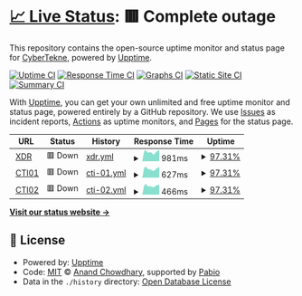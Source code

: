 # [📈 Live Status](https://status.cybertekne.com): <!--live status--> **🟥 Complete outage**

This repository contains the open-source uptime monitor and status page for [CyberTekne](https://status.cybertekne.com), powered by [Upptime](https://github.com/upptime/upptime).

[![Uptime CI](https://github.com/cybertekne/upptime/workflows/Uptime%20CI/badge.svg)](https://github.com/cybertekne/upptime/actions?query=workflow%3A%22Uptime+CI%22)
[![Response Time CI](https://github.com/cybertekne/upptime/workflows/Response%20Time%20CI/badge.svg)](https://github.com/cybertekne/upptime/actions?query=workflow%3A%22Response+Time+CI%22)
[![Graphs CI](https://github.com/cybertekne/upptime/workflows/Graphs%20CI/badge.svg)](https://github.com/cybertekne/upptime/actions?query=workflow%3A%22Graphs+CI%22)
[![Static Site CI](https://github.com/cybertekne/upptime/workflows/Static%20Site%20CI/badge.svg)](https://github.com/cybertekne/upptime/actions?query=workflow%3A%22Static+Site+CI%22)
[![Summary CI](https://github.com/cybertekne/upptime/workflows/Summary%20CI/badge.svg)](https://github.com/cybertekne/upptime/actions?query=workflow%3A%22Summary+CI%22)

With [Upptime](https://upptime.js.org), you can get your own unlimited and free uptime monitor and status page, powered entirely by a GitHub repository. We use [Issues](https://github.com/cybertekne/upptime/issues) as incident reports, [Actions](https://github.com/cybertekne/upptime/actions) as uptime monitors, and [Pages](https://status.cybertekne.com) for the status page.

<!--start: status pages-->
<!-- This summary is generated by Upptime (https://github.com/upptime/upptime) -->
<!-- Do not edit this manually, your changes will be overwritten -->
<!-- prettier-ignore -->
| URL | Status | History | Response Time | Uptime |
| --- | ------ | ------- | ------------- | ------ |
| <img alt="" src="https://icons.duckduckgo.com/ip3/dexdr01.cybertekne.com.ico" height="13"> [XDR](https://dexdr01.cybertekne.com) | 🟥 Down | [xdr.yml](https://github.com/cybertekne/upptime/commits/HEAD/history/xdr.yml) | <details><summary><img alt="Response time graph" src="./graphs/xdr/response-time-week.png" height="20"> 981ms</summary><br><a href="https://status.cybertekne.com/history/xdr"><img alt="Response time 950" src="https://img.shields.io/endpoint?url=https%3A%2F%2Fraw.githubusercontent.com%2Fcybertekne%2Fupptime%2FHEAD%2Fapi%2Fxdr%2Fresponse-time.json"></a><br><a href="https://status.cybertekne.com/history/xdr"><img alt="24-hour response time 0" src="https://img.shields.io/endpoint?url=https%3A%2F%2Fraw.githubusercontent.com%2Fcybertekne%2Fupptime%2FHEAD%2Fapi%2Fxdr%2Fresponse-time-day.json"></a><br><a href="https://status.cybertekne.com/history/xdr"><img alt="7-day response time 981" src="https://img.shields.io/endpoint?url=https%3A%2F%2Fraw.githubusercontent.com%2Fcybertekne%2Fupptime%2FHEAD%2Fapi%2Fxdr%2Fresponse-time-week.json"></a><br><a href="https://status.cybertekne.com/history/xdr"><img alt="30-day response time 950" src="https://img.shields.io/endpoint?url=https%3A%2F%2Fraw.githubusercontent.com%2Fcybertekne%2Fupptime%2FHEAD%2Fapi%2Fxdr%2Fresponse-time-month.json"></a><br><a href="https://status.cybertekne.com/history/xdr"><img alt="1-year response time 950" src="https://img.shields.io/endpoint?url=https%3A%2F%2Fraw.githubusercontent.com%2Fcybertekne%2Fupptime%2FHEAD%2Fapi%2Fxdr%2Fresponse-time-year.json"></a></details> | <details><summary><a href="https://status.cybertekne.com/history/xdr">97.31%</a></summary><a href="https://status.cybertekne.com/history/xdr"><img alt="All-time uptime 97.65%" src="https://img.shields.io/endpoint?url=https%3A%2F%2Fraw.githubusercontent.com%2Fcybertekne%2Fupptime%2FHEAD%2Fapi%2Fxdr%2Fuptime.json"></a><br><a href="https://status.cybertekne.com/history/xdr"><img alt="24-hour uptime 81.16%" src="https://img.shields.io/endpoint?url=https%3A%2F%2Fraw.githubusercontent.com%2Fcybertekne%2Fupptime%2FHEAD%2Fapi%2Fxdr%2Fuptime-day.json"></a><br><a href="https://status.cybertekne.com/history/xdr"><img alt="7-day uptime 97.31%" src="https://img.shields.io/endpoint?url=https%3A%2F%2Fraw.githubusercontent.com%2Fcybertekne%2Fupptime%2FHEAD%2Fapi%2Fxdr%2Fuptime-week.json"></a><br><a href="https://status.cybertekne.com/history/xdr"><img alt="30-day uptime 97.65%" src="https://img.shields.io/endpoint?url=https%3A%2F%2Fraw.githubusercontent.com%2Fcybertekne%2Fupptime%2FHEAD%2Fapi%2Fxdr%2Fuptime-month.json"></a><br><a href="https://status.cybertekne.com/history/xdr"><img alt="1-year uptime 97.65%" src="https://img.shields.io/endpoint?url=https%3A%2F%2Fraw.githubusercontent.com%2Fcybertekne%2Fupptime%2FHEAD%2Fapi%2Fxdr%2Fuptime-year.json"></a></details>
| <img alt="" src="https://icons.duckduckgo.com/ip3/decti01.cybertekne.com.ico" height="13"> [CTI01](https://decti01.cybertekne.com) | 🟥 Down | [cti-01.yml](https://github.com/cybertekne/upptime/commits/HEAD/history/cti-01.yml) | <details><summary><img alt="Response time graph" src="./graphs/cti-01/response-time-week.png" height="20"> 627ms</summary><br><a href="https://status.cybertekne.com/history/cti-01"><img alt="Response time 628" src="https://img.shields.io/endpoint?url=https%3A%2F%2Fraw.githubusercontent.com%2Fcybertekne%2Fupptime%2FHEAD%2Fapi%2Fcti-01%2Fresponse-time.json"></a><br><a href="https://status.cybertekne.com/history/cti-01"><img alt="24-hour response time 0" src="https://img.shields.io/endpoint?url=https%3A%2F%2Fraw.githubusercontent.com%2Fcybertekne%2Fupptime%2FHEAD%2Fapi%2Fcti-01%2Fresponse-time-day.json"></a><br><a href="https://status.cybertekne.com/history/cti-01"><img alt="7-day response time 627" src="https://img.shields.io/endpoint?url=https%3A%2F%2Fraw.githubusercontent.com%2Fcybertekne%2Fupptime%2FHEAD%2Fapi%2Fcti-01%2Fresponse-time-week.json"></a><br><a href="https://status.cybertekne.com/history/cti-01"><img alt="30-day response time 628" src="https://img.shields.io/endpoint?url=https%3A%2F%2Fraw.githubusercontent.com%2Fcybertekne%2Fupptime%2FHEAD%2Fapi%2Fcti-01%2Fresponse-time-month.json"></a><br><a href="https://status.cybertekne.com/history/cti-01"><img alt="1-year response time 628" src="https://img.shields.io/endpoint?url=https%3A%2F%2Fraw.githubusercontent.com%2Fcybertekne%2Fupptime%2FHEAD%2Fapi%2Fcti-01%2Fresponse-time-year.json"></a></details> | <details><summary><a href="https://status.cybertekne.com/history/cti-01">97.31%</a></summary><a href="https://status.cybertekne.com/history/cti-01"><img alt="All-time uptime 97.65%" src="https://img.shields.io/endpoint?url=https%3A%2F%2Fraw.githubusercontent.com%2Fcybertekne%2Fupptime%2FHEAD%2Fapi%2Fcti-01%2Fuptime.json"></a><br><a href="https://status.cybertekne.com/history/cti-01"><img alt="24-hour uptime 81.17%" src="https://img.shields.io/endpoint?url=https%3A%2F%2Fraw.githubusercontent.com%2Fcybertekne%2Fupptime%2FHEAD%2Fapi%2Fcti-01%2Fuptime-day.json"></a><br><a href="https://status.cybertekne.com/history/cti-01"><img alt="7-day uptime 97.31%" src="https://img.shields.io/endpoint?url=https%3A%2F%2Fraw.githubusercontent.com%2Fcybertekne%2Fupptime%2FHEAD%2Fapi%2Fcti-01%2Fuptime-week.json"></a><br><a href="https://status.cybertekne.com/history/cti-01"><img alt="30-day uptime 97.65%" src="https://img.shields.io/endpoint?url=https%3A%2F%2Fraw.githubusercontent.com%2Fcybertekne%2Fupptime%2FHEAD%2Fapi%2Fcti-01%2Fuptime-month.json"></a><br><a href="https://status.cybertekne.com/history/cti-01"><img alt="1-year uptime 97.65%" src="https://img.shields.io/endpoint?url=https%3A%2F%2Fraw.githubusercontent.com%2Fcybertekne%2Fupptime%2FHEAD%2Fapi%2Fcti-01%2Fuptime-year.json"></a></details>
| <img alt="" src="https://icons.duckduckgo.com/ip3/decti02.cybertekne.com.ico" height="13"> [CTI02](https://decti02.cybertekne.com) | 🟥 Down | [cti-02.yml](https://github.com/cybertekne/upptime/commits/HEAD/history/cti-02.yml) | <details><summary><img alt="Response time graph" src="./graphs/cti-02/response-time-week.png" height="20"> 466ms</summary><br><a href="https://status.cybertekne.com/history/cti-02"><img alt="Response time 465" src="https://img.shields.io/endpoint?url=https%3A%2F%2Fraw.githubusercontent.com%2Fcybertekne%2Fupptime%2FHEAD%2Fapi%2Fcti-02%2Fresponse-time.json"></a><br><a href="https://status.cybertekne.com/history/cti-02"><img alt="24-hour response time 0" src="https://img.shields.io/endpoint?url=https%3A%2F%2Fraw.githubusercontent.com%2Fcybertekne%2Fupptime%2FHEAD%2Fapi%2Fcti-02%2Fresponse-time-day.json"></a><br><a href="https://status.cybertekne.com/history/cti-02"><img alt="7-day response time 466" src="https://img.shields.io/endpoint?url=https%3A%2F%2Fraw.githubusercontent.com%2Fcybertekne%2Fupptime%2FHEAD%2Fapi%2Fcti-02%2Fresponse-time-week.json"></a><br><a href="https://status.cybertekne.com/history/cti-02"><img alt="30-day response time 465" src="https://img.shields.io/endpoint?url=https%3A%2F%2Fraw.githubusercontent.com%2Fcybertekne%2Fupptime%2FHEAD%2Fapi%2Fcti-02%2Fresponse-time-month.json"></a><br><a href="https://status.cybertekne.com/history/cti-02"><img alt="1-year response time 465" src="https://img.shields.io/endpoint?url=https%3A%2F%2Fraw.githubusercontent.com%2Fcybertekne%2Fupptime%2FHEAD%2Fapi%2Fcti-02%2Fresponse-time-year.json"></a></details> | <details><summary><a href="https://status.cybertekne.com/history/cti-02">97.31%</a></summary><a href="https://status.cybertekne.com/history/cti-02"><img alt="All-time uptime 97.65%" src="https://img.shields.io/endpoint?url=https%3A%2F%2Fraw.githubusercontent.com%2Fcybertekne%2Fupptime%2FHEAD%2Fapi%2Fcti-02%2Fuptime.json"></a><br><a href="https://status.cybertekne.com/history/cti-02"><img alt="24-hour uptime 81.17%" src="https://img.shields.io/endpoint?url=https%3A%2F%2Fraw.githubusercontent.com%2Fcybertekne%2Fupptime%2FHEAD%2Fapi%2Fcti-02%2Fuptime-day.json"></a><br><a href="https://status.cybertekne.com/history/cti-02"><img alt="7-day uptime 97.31%" src="https://img.shields.io/endpoint?url=https%3A%2F%2Fraw.githubusercontent.com%2Fcybertekne%2Fupptime%2FHEAD%2Fapi%2Fcti-02%2Fuptime-week.json"></a><br><a href="https://status.cybertekne.com/history/cti-02"><img alt="30-day uptime 97.65%" src="https://img.shields.io/endpoint?url=https%3A%2F%2Fraw.githubusercontent.com%2Fcybertekne%2Fupptime%2FHEAD%2Fapi%2Fcti-02%2Fuptime-month.json"></a><br><a href="https://status.cybertekne.com/history/cti-02"><img alt="1-year uptime 97.65%" src="https://img.shields.io/endpoint?url=https%3A%2F%2Fraw.githubusercontent.com%2Fcybertekne%2Fupptime%2FHEAD%2Fapi%2Fcti-02%2Fuptime-year.json"></a></details>

<!--end: status pages-->

[**Visit our status website →**](https://status.cybertekne.com)

## 📄 License

- Powered by: [Upptime](https://github.com/upptime/upptime)
- Code: [MIT](./LICENSE) © [Anand Chowdhary](https://anandchowdhary.com), supported by [Pabio](https://pabio.com)
- Data in the `./history` directory: [Open Database License](https://opendatacommons.org/licenses/odbl/1-0/)
